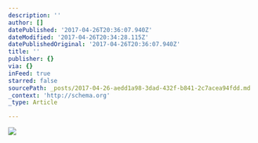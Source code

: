 ```yaml
---
description: ''
author: []
datePublished: '2017-04-26T20:36:07.940Z'
dateModified: '2017-04-26T20:34:28.115Z'
datePublishedOriginal: '2017-04-26T20:36:07.940Z'
title: ''
publisher: {}
via: {}
inFeed: true
starred: false
sourcePath: _posts/2017-04-26-aedd1a98-3dad-432f-b841-2c7acea94fdd.md
_context: 'http://schema.org'
_type: Article

---
```

![](https://the-grid-user-content.s3-us-west-2.amazonaws.com/b35d3e0d-6ed4-4391-96e2-23470cdc0855.jpg)